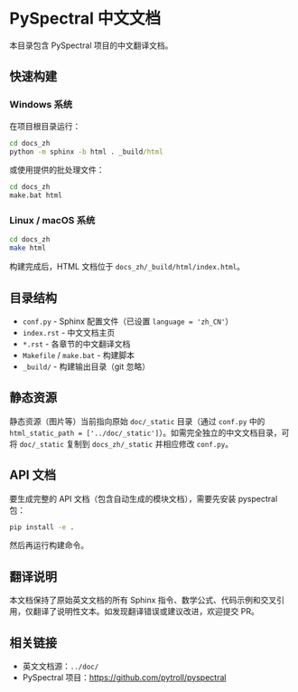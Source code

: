 # PySpectral 中文文档

本目录包含 PySpectral 项目的中文翻译文档。

## 快速构建

### Windows 系统

在项目根目录运行：

```cmd
cd docs_zh
python -m sphinx -b html . _build/html
```

或使用提供的批处理文件：

```cmd
cd docs_zh
make.bat html
```

### Linux / macOS 系统

```bash
cd docs_zh
make html
```

构建完成后，HTML 文档位于 `docs_zh/_build/html/index.html`。

## 目录结构

- `conf.py` - Sphinx 配置文件（已设置 `language = 'zh_CN'`）
- `index.rst` - 中文文档主页
- `*.rst` - 各章节的中文翻译文档
- `Makefile` / `make.bat` - 构建脚本
- `_build/` - 构建输出目录（git 忽略）

## 静态资源

静态资源（图片等）当前指向原始 `doc/_static` 目录（通过 `conf.py` 中的 `html_static_path = ['../doc/_static']`）。如需完全独立的中文文档目录，可将 `doc/_static` 复制到 `docs_zh/_static` 并相应修改 `conf.py`。

## API 文档

要生成完整的 API 文档（包含自动生成的模块文档），需要先安装 pyspectral 包：

```bash
pip install -e .
```

然后再运行构建命令。

## 翻译说明

本文档保持了原始英文文档的所有 Sphinx 指令、数学公式、代码示例和交叉引用，仅翻译了说明性文本。如发现翻译错误或建议改进，欢迎提交 PR。

## 相关链接

- 英文文档源：`../doc/`
- PySpectral 项目：https://github.com/pytroll/pyspectral
